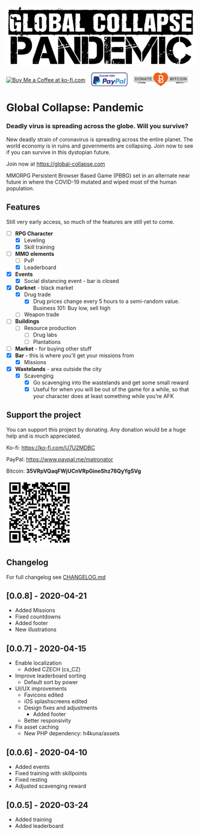 ![Global Collapse: Pandemic](dev/front/images/logo-black.png)

<div style="display:flex;align-items:center;justify-content:flex-start;flex-wrap:wrap;height:36px;"><a href="https://ko-fi.com/U7U2MDBC" target="_blank" style="margin-right:16px;"><img height="36" style="border:0px;height:36px;" src="https://az743702.vo.msecnd.net/cdn/kofi2.png?v=2" alt="Buy Me a Coffee at ko-fi.com"></a>
<a href="https://www.paypal.me/matronator" target="_blank" style="margin-right:16px;"><img src=".github/paypal.png" height="36"></a>
<a href="https://www.blockchain.com/btc/payment_request?address=35VRpVQaqFWjUCnVRpGineShz76QyYgSVg" target="_blank"><img src=".github/RibbonDonateBitcoin.png" height="36"></a></div>


# Global Collapse: Pandemic

### Deadly virus is spreading across the globe. Will you survive?

New deadly strain of coronavirus is spreading across the entire planet. The world economy is in ruins and governments are collapsing. Join now to see if you can survive in this dystopian future.

Join now at https://global-collapse.com

MMORPG Persistent Browser Based Game (PBBG) set in an alternate near future in where the COVID-19 mutated and wiped most of the human population.

## Features

Still very early access, so much of the features are still yet to come.

- [ ] **RPG Character**
  - [x] Leveling
  - [x] Skill training
- [ ] **MMO elements**
  - [ ] PvP
  - [x] Leaderboard
- [x] **Events**
  - [x] Social distancing event - bar is closed
- [x] **Darknet** - black market
  - [x] Drug trade
    - [x] Drug prices change every 5 hours to a semi-random value. Business 101: Buy low, sell high
  - [ ] Weapon trade
- [ ] **Buildings**
  - [ ] Resource production
    - [ ] Drug labs
    - [ ] Plantations
- [ ] **Market** - for buying other stuff
- [x] **Bar** - this is where you'll get your missions from
  - [x] Missions
- [x] **Wastelands** - area outside the city
  - [x] Scavenging
    - [x] Go scavenging into the wastelands and get some small reward
    - [x] Useful for when you will be out of the game for a while, so that your character does at least something while you're AFK

## Support the project

You can support this project by donating. Any donation would be a huge help and is much appreciated.

Ko-fi: https://ko-fi.com/U7U2MDBC

PayPal: https://www.paypal.me/matronator

Bitcoin: **35VRpVQaqFWjUCnVRpGineShz76QyYgSVg**

<a href="https://www.blockchain.com/btc/payment_request?address=35VRpVQaqFWjUCnVRpGineShz76QyYgSVg" target="_blank"><img src=".github/btc.png"></a>

## Changelog

For full changelog see [CHANGELOG.md](CHANGELOG.md)

## [0.0.8] - 2020-04-21

- Added Missions
- Fixed countdowns
- Added footer
- New illustrations

## [0.0.7] - 2020-04-15

- Enable localization
  - Added CZECH (cs_CZ)
- Improve leaderboard sorting
  - Default sort by power
- UI/UX improvements
  - Favicons edited
  - iOS splashscreens edited
  - Design fixes and adjustments
    - Added footer
  - Better responsivity
- Fix asset caching
  - New PHP dependency: h4kuna/assets

## [0.0.6] - 2020-04-10

- Added events
- Fixed training with skillpoints
- Fixed resting
- Adjusted scavenging reward

## [0.0.5] - 2020-03-24

- Added training
- Added leaderboard
